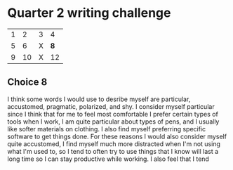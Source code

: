 # Quarter 2 writing challenge

| | | | |
| --- | --- | ---| ---|
| 1 | 2 | 3 | 4 |
| 5 | 6 | X | **8** |
| 9 | 10 | X | 12 |

## Choice 8

I think some words I would use to desribe myself are particular, accustomed, pragmatic, polarized, and shy. I consider myself particular since I think that for me to feel most comfortable I prefer certain types of tools when I work, I am quite particular about types of pens, and I usually like softer materials on clothing. I also find myself preferring specific software to get things done. For these reasons I would also consider myself quite accustomed, I find myself much more distracted when I'm not using what I'm used to, so I tend to often try to use things that I know will last a long time so I can stay productive while working. I also feel that I tend 
